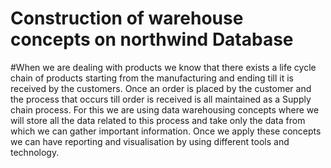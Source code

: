 # Construction of warehouse concepts on northwind Database
 
 
 #When we are dealing with products we know that there exists a life cycle chain of products starting from the manufacturing and ending till it is received by the customers. Once an order is placed by the customer and the process that occurs till order is received is all maintained as a Supply chain process. For this we are using data warehousing concepts where we will store all the data related to this process and take only the data from which we can gather important information. Once we apply these concepts we can have reporting and visualisation by using different tools and technology. 
 
 
